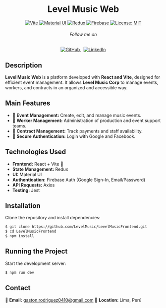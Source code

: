 <!-- Banner Image -->

<p align="center">
  <h1 align="center">Level Music Web</h1>
</p>

<p align="center">
   <a aria-label="Framework" href="https://vitejs.dev/" target="_blank">
    <img alt="Vite" src="https://img.shields.io/badge/Vite-646CFF?style=flat-square&logo=vite&logoColor=white" />
  </a>
  <a aria-label="UI Library" href="https://mui.com/" target="_blank">
    <img alt="Material UI" src="https://img.shields.io/badge/Material--UI-007FFF?style=flat-square&logo=mui&logoColor=white" />
  </a>
  <a aria-label="State Management" href="https://redux.js.org/" target="_blank">
    <img alt="Redux" src="https://img.shields.io/badge/Redux-764ABC?style=flat-square&logo=redux&logoColor=white" />
  </a>
  <a aria-label="Authentication" href="https://firebase.google.com/" target="_blank">
    <img alt="Firebase" src="https://img.shields.io/badge/Firebase-FFCA28?style=flat-square&logo=firebase&logoColor=white" />
  </a>
  <a aria-label="License" href="https://opensource.org/licenses/MIT" target="_blank">
    <img alt="License: MIT" src="https://img.shields.io/badge/License-MIT-success.svg?style=flat-square&color=33CC12" target="_blank" />
  </a>
</p>

<h6 align="center">Follow me on</h6>
<p align="center">
  <a aria-label="GitHub" href="[gastonrodrig](https://github.com/gastonrodrig)" target="_blank">
    <img alt="GitHub" src="https://img.shields.io/badge/GitHub-222222?style=for-the-badge&logo=github&logoColor=white" target="_blank" />
  </a>&nbsp;
  <a aria-label="LinkedIn" href="[Gaston Rodriguez](https://www.linkedin.com/in/gaston-rodriguez-herrera/)" target="_blank">
    <img alt="LinkedIn" src="https://img.shields.io/badge/LinkedIn-0077B5?style=for-the-badge&logo=linkedin&logoColor=white" target="_blank" />
  </a>
</p>

## Description

**Level Music Web** is a platform developed with **React and Vite**, designed for efficient event management. It allows **Level Music Corp** to manage events, workers, and contracts in an organized and accessible way.

## Main Features

- 📅 **Event Management:** Create, edit, and manage music events.
- 👥 **Worker Management:** Administration of production and event support teams.
- 💼 **Contract Management:** Track payments and staff availability.
- 🔐 **Secure Authentication:** Login with Google and Facebook.

## Technologies Used

- **Frontend:** React + Vite 🚀
- **State Management:** Redux
- **UI:** Material UI
- **Authentication:** Firebase Auth (Google Sign-In, Email/Password)
- **API Requests:** Axios
- **Testing:** Jest

## Installation

Clone the repository and install dependencies:

```bash
$ git clone https://github.com/LevelMusic/LevelMusicFrontend.git
$ cd LevelMusicFrontend
$ npm install
```

## Running the Project

Start the development server:

```bash
$ npm run dev
```

## Contact

📧 **Email:** gaston.rodriguez0410@gmail.com
📍 **Location:** Lima, Perú
